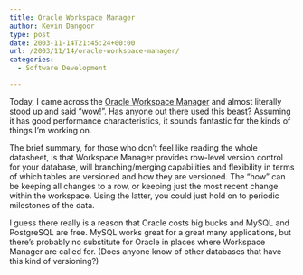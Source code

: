 ```yaml
---
title: Oracle Workspace Manager
author: Kevin Dangoor
type: post
date: 2003-11-14T21:45:24+00:00
url: /2003/11/14/oracle-workspace-manager/
categories:
  - Software Development

---
```

Today, I came across the [Oracle Workspace Manager][1] and almost literally stood up and said &#8220;wow!&#8221;. Has anyone out there used this beast? Assuming it has good performance characteristics, it sounds fantastic for the kinds of things I&#8217;m working on.

The brief summary, for those who don&#8217;t feel like reading the whole datasheet, is that Workspace Manager provides row-level version control for your database, will branching/merging capabilities and flexibility in terms of which tables are versioned and how they are versioned. The &#8220;how&#8221; can be keeping all changes to a row, or keeping just the most recent change within the workspace. Using the latter, you could just hold on to periodic milestones of the data.

I guess there really is a reason that Oracle costs big bucks and MySQL and PostgreSQL are free. MySQL works great for a great many applications, but there&#8217;s probably no substitute for Oracle in places where Workspace Manager are called for. (Does anyone know of other databases that have this kind of versioning?)

 [1]: http://otn.oracle.com/products/workspace_mgr/htdocs/Workspace_Manager_DataSheet92.html "***Oracle Workspace Manager***--Data Sheet--Oracle Corporation"